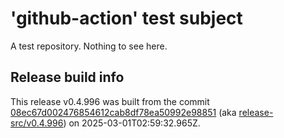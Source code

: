 # 'github-action' test subject

A test repository. Nothing to see here.


## Release build info

This release v0.4.996 was built from the commit [08ec67d002476854612cab8df78ea50992e98851](https://github.com/kattecon/gh-release-test-ga/tree/08ec67d002476854612cab8df78ea50992e98851) (aka [release-src/v0.4.996](https://github.com/kattecon/gh-release-test-ga/tree/release-src/v0.4.996)) on 2025-03-01T02:59:32.965Z.
        